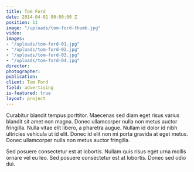 ```yaml
---
title: Tom Ford
date: 2014-04-01 00:00:00 Z
position: 11
image: "/uploads/tom-ford-thumb.jpg"
video: 
images:
- "/uploads/tom-ford-01.jpg"
- "/uploads/tom-ford-02.jpg"
- "/uploads/tom-ford-03.jpg"
- "/uploads/tom-ford-04.jpg"
director: 
photographer:
publication:
client: Tom Ford
field: advertising
is-featured: true
layout: project
---
```


Curabitur blandit tempus porttitor. Maecenas sed diam eget risus varius blandit sit amet non magna. Donec ullamcorper nulla non metus auctor fringilla. Nulla vitae elit libero, a pharetra augue. Nullam id dolor id nibh ultricies vehicula ut id elit. Donec id elit non mi porta gravida at eget metus. Donec ullamcorper nulla non metus auctor fringilla.

Sed posuere consectetur est at lobortis. Nullam quis risus eget urna mollis ornare vel eu leo. Sed posuere consectetur est at lobortis. Donec sed odio dui.